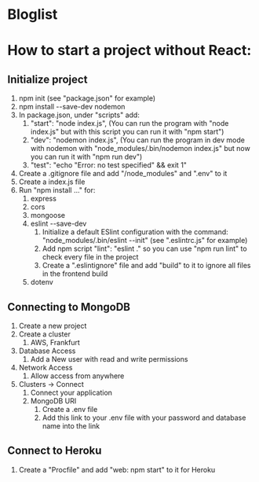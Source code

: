 # Bloglist #


# How to start a project without React: #

## Initialize project ##

1. npm init (see "package.json" for example)
2. npm install --save-dev nodemon
3. In package.json, under "scripts" add: 
    1. "start": "node index.js", (You can run the program with "node index.js" but with this script you can run it with "npm start")
    2. "dev": "nodemon index.js", (You can run the program in dev mode with nodemon with "node_modules/.bin/nodemon index.js" but now you can run it with "npm run dev")
    3. "test": "echo \"Error: no test specified\" && exit 1"
4. Create a .gitignore file and add "/node_modules" and ".env" to it
5. Create a index.js file
6. Run "npm install ..." for:
    1. express 
    2. cors
    3. mongoose
    4. eslint --save-dev
        1. Initialize a default ESlint configuration with the command: "node_modules/.bin/eslint --init" (see ".eslintrc.js" for example)
        2. Add npm script "lint": "eslint ." so you can use "npm run lint" to check every file in the project
        3. Create a ".eslintignore" file and add "build" to it to ignore all files in the frontend build 
    5. dotenv

## Connecting to MongoDB ##
1. Create a new project
2. Create a cluster
    1. AWS, Frankfurt
3. Database Access 
    1. Add a New user with read and write permissions
4. Network Access
    1. Allow access from anywhere
5. Clusters -> Connect
    1. Connect your application
    2. MongoDB URI 
        1. Create a .env file
        2. Add this link to your .env file with your password and database name into the link

## Connect to Heroku ##
1. Create a "Procfile" and add "web: npm start" to it for Heroku
